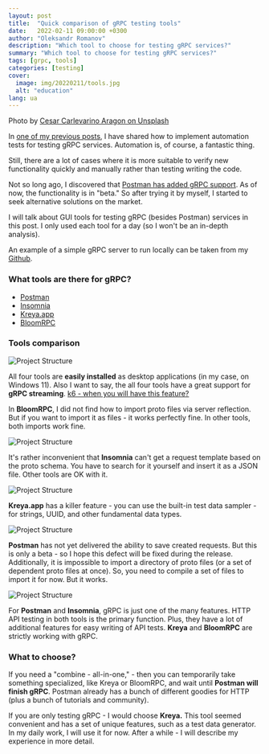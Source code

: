 ```yaml
---
layout: post
title:  "Quick comparison of gRPC testing tools"
date:   2022-02-11 09:00:00 +0300
author: "Oleksandr Romanov"
description: "Which tool to choose for testing gRPC services?"
summary: "Which tool to choose for testing gRPC services?"
tags: [grpc, tools]
categories: [testing]
cover:
  image: img/20220211/tools.jpg
  alt: "education"
lang: ua
---
```


Photo by [Cesar Carlevarino Aragon on Unsplash](https://unsplash.com/@carlevarino?utm_source=unsplash&utm_medium=referral&utm_content=creditCopyText)

In [one of my previous posts](https://testengineeringnotes.com/posts/2021-06-12-scala-grpc-api-tests/), I have shared how to implement automation tests for testing gRPC services. Automation is, of course, a fantastic thing.  

Still, there are a lot of cases where it is more suitable to verify new functionality quickly and manually rather than testing writing the code. 

Not so long ago, I discovered that [Postman has added gRPC support](https://blog.postman.com/postman-now-supports-grpc/). 
As of now, the functionality is in "beta." So after trying it by myself, I started to seek alternative solutions on the market. 

I will talk about GUI tools for testing gRPC (besides Postman) services in this post. I only used each tool for a day (so I won't be an in-depth analysis). 

An example of a simple gRPC server to run locally can be taken from my [Github](https://github.com/alexromanov/server-grpc-sample).

### What tools are there for gRPC?

* [Postman](https://blog.postman.com/postman-now-supports-grpc/)
* [Insomnia](https://docs.insomnia.rest/insomnia/grpc)
* [Kreya.app](https://kreya.app/)
* [BloomRPC](https://github.com/bloomrpc/bloomrpc)

### Tools comparison

![Project Structure](/img/20220211/compare.png)

All four tools are **easily installed** as desktop applications (in my case, on Windows 11). Also I want to say, the all four tools have a great support for **gRPC streaming**. [k6 - when you will have this feature?](https://k6.io/)

In **BloomRPC**, I did not find how to import proto files via server reflection. But if you want to import it as files - it works perfectly fine. In other tools, both imports work fine.

![Project Structure](/img/20220211/bloom.png)

It's rather inconvenient that **Insomnia** can't get a request template based on the proto schema. You have to search for it yourself and insert it as a JSON file. Other tools are OK with it.

![Project Structure](/img/20220211/insomnia.png)

**Kreya.app** has a killer feature - you can use the built-in test data sampler - for strings, UUID, and other fundamental data types.

![Project Structure](/img/20220211/kreya.png)

**Postman** has not yet delivered the ability to save created requests. But this is only a beta - so I hope this defect will be fixed during the release. Additionally, it is impossible to import a directory of proto files (or a set of dependent proto files at once). So, you need to compile a set of files to import it for now. But it works. 

![Project Structure](/img/20220211/postman.png)

For **Postman** and **Insomnia**, gRPC is just one of the many features. HTTP API testing in both tools is the primary function. Plus, they have a lot of additional features for easy writing of API tests.
**Kreya** and **BloomRPC** are strictly working with gRPC.

### What to choose?
If you need a "combine - all-in-one," - then you can temporarily take something specialized, like Kreya or BloomRPC, and wait until **Postman will finish gRPC**. Postman already has a bunch of different goodies for HTTP (plus a bunch of tutorials and community).

If you are only testing gRPC - I would choose **Kreya.** This tool seemed convenient and has a set of unique features, such as a test data generator. In my daily work, I will use it for now. After a while - I will describe my experience in more detail. 